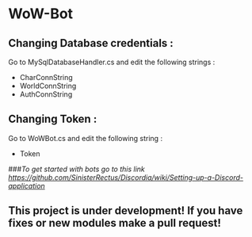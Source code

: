 # WoW-Bot
## Changing Database credentials :
Go to MySqlDatabaseHandler.cs and edit the following strings : 
- CharConnString
- WorldConnString
- AuthConnString

## Changing Token : 
Go to WoWBot.cs and edit the following string : 
- Token 

###*To get started with bots go to this link 
https://github.com/SinisterRectus/Discordia/wiki/Setting-up-a-Discord-application*

## This project is under development! If you have fixes or new modules make a pull request!
